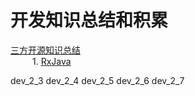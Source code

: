 # 开发知识总结和积累
[三方开源知识总结](https://github.com/wzx54321/AndroidLearnTips/tree/master/3rd)   
  &ensp;&ensp;&ensp;&ensp;&ensp;1. [RxJava](https://github.com/wzx54321/AndroidLearnTips/tree/master/3rd/Rxjava)    
  
  dev_2_3
  dev_2_4
  dev_2_5
  dev_2_6
  dev_2_7
 
